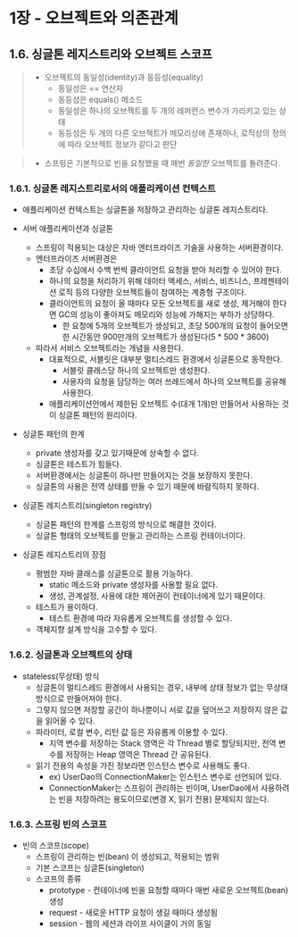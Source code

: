 # 1장 - 오브젝트와 의존관계

## 1.6. 싱글톤 레지스트리와 오브젝트 스코프

> * 오브젝트의 동일성(identity)과 동등성(equality)
>   * 동일성은 == 연산자
>   * 동등성은 equals() 메소드
>   * 동일성은 하나의 오브젝트를 두 개의 레퍼런스 변수가 가리키고 있는 상태
>   * 동등성은 두 개의 다른 오브젝트가 메모리상에 존재하나, 로직상의 정의에 따라 오브젝트 정보가 같다고 판단

> * 스프링은 기본적으로 빈을 요청했을 때 매번 *동일한* 오브젝트를 돌려준다.

### 1.6.1. 싱글톤 레지스트리로서의 애플리케이션 컨텍스트

* 애플리케이션 컨텍스트는 싱글톤을 저장하고 관리하는 싱글톤 레지스트리다.

* 서버 애플리케이션과 싱글톤
  * 스프링이 적용되는 대상은 자바 엔터프라이즈 기술을 사용하는 서버환경이다.
  * 엔터프라이즈 서버환경은 
    * 초당 수십에서 수백 번씩 클라이언트 요청을 받아 처리할 수 있어야 한다.
    * 하나의 요청을 처리하기 위해 데이터 액세스, 서비스, 비즈니스, 프레젠테이션 로직 등의 다양한 오브젝트들이 참여하는 계층형 구조이다.
    * 클라이언트의 요청이 올 때마다 모든 오브젝트를 새로 생성, 제거해야 한다면 GC의 성능이 좋아져도 메모리와 성능에 가해지는 부하가 상당하다.  
      * 한 요청에 5개의 오브젝트가 생성되고, 초당 500개의 요청이 들어오면 한 시간동안 900만개의 오브젝트가 생성된다(5 * 500 * 3600)
  * 따라서 서비스 오브젝트라는 개념을 사용한다.
    * 대표적으로, 서블릿은 대부분 멀티스레드 환경에서 싱글톤으로 동작한다.
      * 서블릿 클래스당 하나의 오브젝트만 생성한다.
      * 사용자의 요청을 담당하는 여러 쓰레드에서 하나의 오브젝트를 공유해 사용한다.
    * 애플리케이션안에서 제한된 오브젝트 수(대개 1개)만 만들어서 사용하는 것이 싱글톤 패턴의 원리이다.

* 싱글톤 패턴의 한계
  * private 생성자를 갖고 있기때문에 상속할 수 없다.
  * 싱글톤은 테스트가 힘들다.
  * 서버환경에서는 싱글톤이 하나만 만들어지는 것을 보장하지 못한다.
  * 싱글톤의 사용은 전역 상태를 만들 수 있기 때문에 바람직하지 못하다. 
  
* 싱글톤 레지스트리(singleton registry)
  * 싱글톤 패턴의 한계를 스프링의 방식으로 해결한 것이다.
  * 싱글톤 형태의 오브젝트를 만들고 관리하는 스프링 컨테이너이다.
    
* 싱글톤 레지스트리의 장점
  * 평범한 자바 클래스를 싱글톤으로 활용 가능하다.
    * static 메소드와 private 생성자를 사용할 필요 없다.
    * 생성, 관계설정, 사용에 대한 제어권이 컨테이너에게 있기 때문이다.
  * 테스트가 용이하다.
    * 테스트 환경에 따라 자유롭게 오브젝트를 생성할 수 있다.
  * 객체지향 설계 방식을 고수할 수 있다.
    
### 1.6.2. 싱글톤과 오브젝트의 상태

* stateless(무상태) 방식
  * 싱글톤이 멀티스레드 환경에서 사용되는 경우, 내부에 상태 정보가 없는 무상태 방식으로 만들어져야 한다.
  * 그렇지 않으면 저장할 공간이 하나뿐이니 서로 값을 덮어쓰고 저장하지 않은 값을 읽어올 수 있다.
  * 파라미터, 로컬 변수, 리턴 값 등은 자유롭게 이용할 수 있다.
    * 지역 변수를 저장하는 Stack 영역은 각 Thread 별로 할당되지만, 전역 변수를 저장하는 Heap 영역은 Thread 간 공유된다. 
  * 읽기 전용의 속성을 가진 정보라면 인스턴스 변수로 사용해도 좋다.
    * ex) UserDao의 ConnectionMaker는 인스턴스 변수로 선언되어 있다.
    * ConnectionMaker는 스프링이 관리하는 빈이며, UserDao에서 사용하려는 빈을 저장하려는 용도이므로(변경 X, 읽기 전용) 문제되지 않는다.


### 1.6.3. 스프링 빈의 스코프

* 빈의 스코프(scope)
  * 스프링이 관리하는 빈(bean) 이 생성되고, 적용되는 범위
  * 기본 스코프는 싱글톤(singleton)
  * 스코프의 종류
    * prototype - 컨테이너에 빈을 요청할 때마다 매번 새로운 오브젝트(bean) 생성
    * request - 새로운 HTTP 요청이 생길 때마다 생성됨
    * session - 웹의 세션과 라이프 사이클이 거의 동일